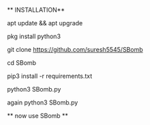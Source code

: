 ** INSTALLATION**
    
   apt update && apt upgrade

   pkg install python3

   git clone https://github.com/suresh5545/SBomb

   cd SBomb
   
   pip3 install -r requirements.txt

   python3 SBomb.py

   again python3 SBomb.py 

** now use SBomb **
